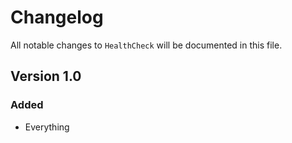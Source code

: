 # Changelog

All notable changes to `HealthCheck` will be documented in this file.

## Version 1.0

### Added
- Everything
